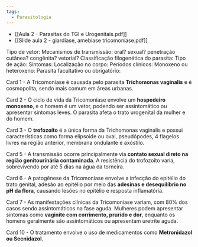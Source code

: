 ```yaml
---
tags:
  - Parasitologia
---
```

* [[Aula 2 - Parasitas do TGI e Urogenitais.pdf]]
* [[Slide aula 2 - giardíase, amebíase tricomoníase.pdf]]

Tipo de vetor:
Mecanismos de transmissão: oral? sexual? penetração cutânea? congênita? vetorial? 
Classificação filogenética do parasita: 
Tipo de ação:
Sintomas:
Localização no corpo: 
Períodos clínicos: 
Monoxeno ou heteroxeno:
Parasita facultativo ou obrigatório:

Card 1 - A Tricomoníase é causada pelo parasita **Trichomonas vaginalis** e é cosmopolita, sendo mais comum em áreas urbanas.
<!--SR:!2023-11-08,1,230-->

Card 2 - O ciclo de vida da Tricomoníase envolve um **hospedeiro monoxeno**, e o homem é um vetor, podendo ser assintomático ou apresentar sintomas leves. O parasita afeta o trato urogenital da mulher e do homem.
<!--SR:!2023-11-10,3,250-->

Card 3 - O **trofozoíto** é a única forma da Trichomonas vaginalis e possui características como forma elipsoide ou oval, pseudópodes, 4 flagelos livres na região anterior, membrana ondulante e axóstilo.
<!--SR:!2023-11-10,3,250-->

Card 5 - A transmissão ocorre principalmente via **contato sexual direto na região genitourinária contaminada**. A resistência do trofozoíto varia, sobrevivendo por até 5 dias na água da torneira.
<!--SR:!2023-11-10,3,250-->

Card 6 - A patogênese da Tricomoníase envolve a infecção do epitélio do trato genital, adesão ao epitélio por meio das **adesinas e desequilíbrio no pH da flora**, causando lesões no epitélio e resposta inflamatória.
<!--SR:!2023-11-08,1,230-->

Card 7 - As manifestações clínicas da Tricomoníase variam, com 80% dos casos sendo assintomáticos na fase aguda. Mulheres podem apresentar sintomas como **vaginite com corrimento, prurido e dor**, enquanto os homens geralmente são assintomáticos ou apresentam uretrite aguda.
<!--SR:!2023-11-08,1,230-->

Card 10 - O tratamento envolve o uso de medicamentos como **Metronidazol ou Secnidazol**.
<!--SR:!2023-11-08,1,230-->


